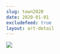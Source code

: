 ```yaml
---
slug: town2020
date: 2020-01-01
excludefeed: true
layout: art-detail
---
```

![](/art/town2020.webp)
